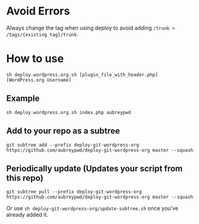 # Avoid Errors

Always change the tag when using deploy to avoid adding `/trunk > /tags/{existing tag}/trunk`.

# How to use

	sh deploy.wordpress.org.sh [plugin_file_with_header.php] [WordPress.org Username]

## Example

	sh deploy.wordpress.org.sh index.php aubreypwd

## Add to your repo as a subtree

	git subtree add --prefix deploy-git-wordpress-org https://github.com/aubreypwd/deploy-git-wordpress-org master --squash

## Periodically update (Updates your script from this repo)

	git subtree pull --prefix deploy-git-wordpress-org https://github.com/aubreypwd/deploy-git-wordpress-org master --squash

Or use `sh deploy-git-wordpress-org/update-subtree.sh` once you've already added it.